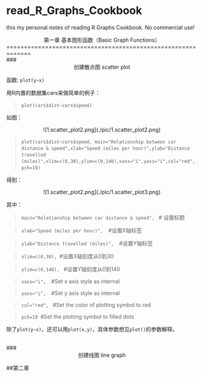 read_R_Graphs_Cookbook
======================

this my personal notes of reading R Graphs Cookbook. No commercial use!

<center>第一章 基本图形函数（Basic Graph Functions）</center>
=============================================================
<br>
###<center>创建散点图 scatter plot</center>

函数:  `plot(y~x)`

用R内置的数据集cars来做简单的例子：

>`
>plot(cars$dist~cars$speed)
>`

如图：

<center>![1.scatter_plot2.png](./pic/1.scatter_plot2.png)</center>

>`
>plot(cars$dist~cars$speed, main="Relationship between car distance & speed",xlab="Speed (miles per hour)",ylab="Distance travelled (miles)",xlim=c(0,30),ylim=c(0,140),xaxs="i",yaxs="i",col="red", pch=19)
>`

得到：

<center>![1.scatter_plot2.png](./pic/1.scatter_plot3.png)</center>

其中：

>`main="Relationship between car distance & speed",
>` # 设置标题

>`xlab="Speed (miles per hour)", 
>`#设置X轴标签

>`ylab="Distance travelled (miles)", 
>`#设置Y轴标签

>`xlim=c(0,30),
>`#设置X轴刻度从0到30

>`ylim=c(0,140),
>` #设置Y轴刻度从0到140

>`xaxs="i", 
>`#Set x axis style as internal

>`yaxs="i", 
>`#Set y axis style as internal

>`col="red",
>` #Set the color of plotting symbol to red

>`pch=19
>`#Set the plotting symbol to filled dots

除了`plot(y~x)`，还可以用`plot(x,y)`，具体参数想见`plot()`的参数解释。

<br>
###<center>创建线图 line graph</center>

##第二章
